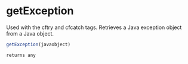 # getException

 Used with the cftry and cfcatch tags. Retrieves a Java
 exception object from a Java object.

```javascript
getException(javaobject)
```

```javascript
returns any
```
